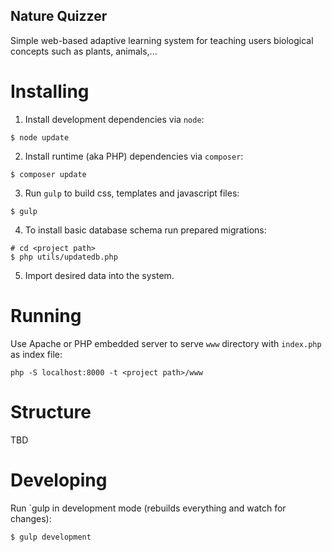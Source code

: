 Nature Quizzer
--------------

Simple web-based adaptive learning system for teaching users biological concepts such as plants, animals,...

Installing
==========

1. Install development dependencies via `node`:

```
$ node update

```

2. Install runtime (aka PHP) dependencies via `composer`:
 
```
$ composer update
```

3. Run `gulp` to build css, templates and javascript files:

```
$ gulp
```

4. To install basic database schema run prepared migrations:

```
# cd <project path>
$ php utils/updatedb.php
```

5. Import desired data into the system.

Running
=======

Use Apache or PHP embedded server to serve `www` directory with `index.php` as index file:

```
php -S localhost:8000 -t <project path>/www
```

Structure
=========

TBD

Developing
==========

Run `gulp in development mode (rebuilds everything and watch for changes):

```
$ gulp development
```
